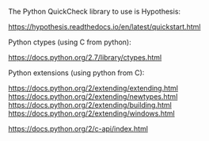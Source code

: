
The Python QuickCheck library to use is Hypothesis:

https://hypothesis.readthedocs.io/en/latest/quickstart.html

Python ctypes (using C from python):

https://docs.python.org/2.7/library/ctypes.html

Python extensions (using python from C):

https://docs.python.org/2/extending/extending.html
https://docs.python.org/2/extending/newtypes.html
https://docs.python.org/2/extending/building.html
https://docs.python.org/2/extending/windows.html

https://docs.python.org/2/c-api/index.html
